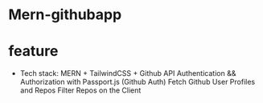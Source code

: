 ﻿# Mern-githubapp

# feature 

* Tech stack: MERN + TailwindCSS + Github API
 Authentication && Authorization with Passport.js (Github Auth)
 Fetch Github User Profiles and Repos
 Filter Repos on the Client

